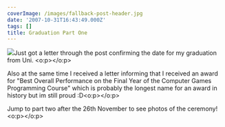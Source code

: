 ```yaml
---
coverImage: /images/fallback-post-header.jpg
date: '2007-10-31T16:43:49.000Z'
tags: []
title: Graduation Part One
---
```


![](https://www.hud.ac.uk/cms-test/images/logo2.gif)Just got a letter through the post confirming the date for my graduation from Uni. <o:p></o:p>

Also at the same time I received a letter informing that I received an award for &quot;Best Overall Performance on the Final Year of the Computer Games Programming Course&quot; which is probably the longest name for an award in history but im still proud :D<o:p></o:p>

Jump to part two after the 26th November to see photos of the ceremony!<o:p></o:p>
